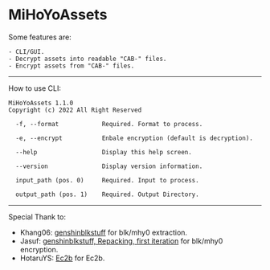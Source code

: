 # MiHoYoAssets
Some features are:
```
- CLI/GUI.
- Decrypt assets into readable "CAB-" files.
- Encrypt assets from "CAB-" files.
```
_____________________________________________________________________________________________________________________________
How to use CLI:
```
MiHoYoAssets 1.1.0
Copyright (c) 2022 All Right Reserved

  -f, --format            Required. Format to process.

  -e, --encrypt           Enbale encryption (default is decryption).

  --help                  Display this help screen.

  --version               Display version information.

  input_path (pos. 0)     Required. Input to process.

  output_path (pos. 1)    Required. Output Directory.
```
_____________________________________________________________________________________________________________________________
Special Thank to:
- Khang06: [genshinblkstuff](https://github.com/khang06/genshinblkstuff) for blk/mhy0 extraction.
- Jasuf: [genshinblkstuff, Repacking, first iteration](https://github.com/khang06/genshinblkstuff/commit/60f2fac836b3e110b9266708bac9af24168e8a9c) for blk/mhy0 encryption.
- HotaruYS: [Ec2b](https://github.com/HotaruYS/Ec2b) for Ec2b.
